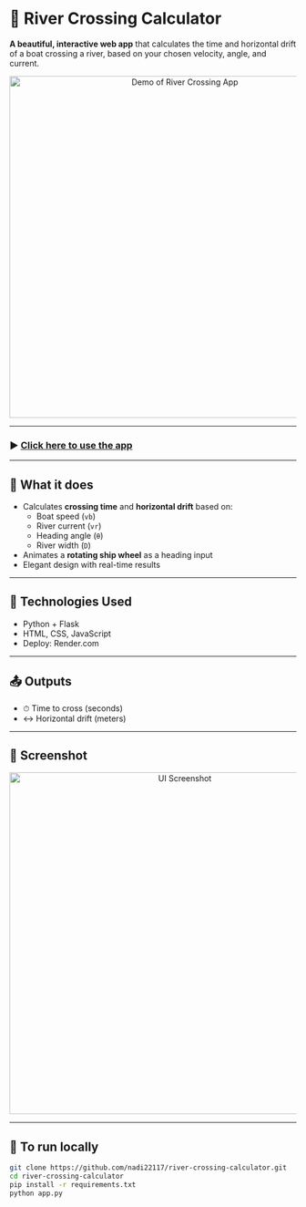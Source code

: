 # 🚤 River Crossing Calculator

**A beautiful, interactive web app** that calculates the time and horizontal drift of a boat crossing a river, based on your chosen velocity, angle, and current.

<p align="center">
  <img src="https://i.postimg.cc/Gp9RfY5c/river-calc-demo.gif" alt="Demo of River Crossing App" width="600"/>
</p>

---

### ▶️ [**Click here to use the app**](https://river-crossing-calculator.onrender.com)

---

## 🧮 What it does
- Calculates **crossing time** and **horizontal drift** based on:
  - Boat speed (`vb`)
  - River current (`vr`)
  - Heading angle (`θ`)
  - River width (`D`)
- Animates a **rotating ship wheel** as a heading input
- Elegant design with real-time results

---

## 🔧 Technologies Used
- Python + Flask
- HTML, CSS, JavaScript
- Deploy: Render.com

---

## 📤 Outputs
- ⏱ Time to cross (seconds)  
- ↔️ Horizontal drift (meters)

---

## 📸 Screenshot

<p align="center">
  <img src="https://i.postimg.cc/BQHWbwyX/Untitled-design.png" alt="UI Screenshot" width="600"/>
</p>

---

## 🚀 To run locally
```bash
git clone https://github.com/nadi22117/river-crossing-calculator.git
cd river-crossing-calculator
pip install -r requirements.txt
python app.py
